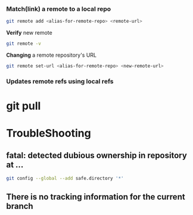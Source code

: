 ### Match(link) a remote to a local repo
```bash
git remote add <alias-for-remote-repo> <remote-url>
```
**Verify** new remote
```bash
git remote -v
```
**Changing** a remote repository's URL
```bash
git remote set-url <alias-for-remote-repo> <new-remote-url>
```
### Updates remote refs using local refs

# git pull

# TroubleShooting
## fatal: detected dubious ownership in repository at ...

```bash
git config --global --add safe.directory '*'
```
## There is no tracking information for the current branch


